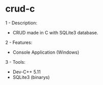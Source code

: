 # crud-c

1 - Description:
- CRUD made in C with SQLite3 database.

2 - Features:
- Console Application (Windows)

3 - Tools:
- Dev-C++ 5.11
- SQLite3 (binarys)

